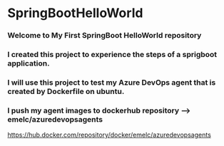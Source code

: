 # SpringBootHelloWorld

### Welcome to My First SpringBoot HelloWorld repository

### I created this project to experience the steps of a sprigboot application.
### I will use this project to test my Azure DevOps agent that is created by Dockerfile on ubuntu. 

### I push my agent images to dockerhub repository --> emelc/azuredevopsagents
https://hub.docker.com/repository/docker/emelc/azuredevopsagents
